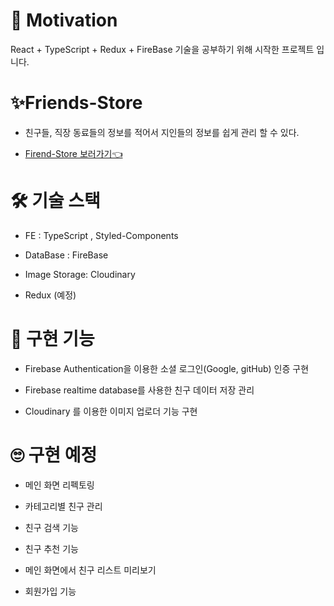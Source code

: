 # 🎇 Motivation

React + TypeScript + Redux + FireBase 기술을 공부하기 위해 시작한 프로젝트 입니다.

# ✨Friends-Store

- 친구들, 직장 동료들의 정보를 적어서 지인들의 정보를 쉽게 관리 할 수 있다.

- [Firend-Store 보러가기👈](https://friendstore.netlify.app/)

# 🛠 기술 스택

- FE : TypeScript , Styled-Components

- DataBase : FireBase

- Image Storage: Cloudinary

- Redux (예정)

# 🌈 구현 기능

- Firebase Authentication을 이용한 소셜 로그인(Google, gitHub) 인증 구현

- Firebase realtime database를 사용한 친구 데이터 저장 관리

- Cloudinary 를 이용한 이미지 업로더 기능 구현
 

# 🙄 구현 예정

- 메인 화면 리펙토링

- 카테고리별 친구 관리

- 친구 검색 기능

- 친구 추천 기능 

- 메인 화면에서 친구 리스트 미리보기

- 회원가입 기능